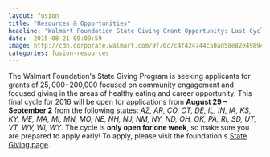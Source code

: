 ```yaml
---
layout: fusion
title: "Resources & Opportunities"
headline: "Walmart Foundation State Giving Grant Opportunity: Last Cycle of the Year!"
date:  2015-08-21 09:09:59
image: http://cdn.corporate.walmart.com/9f/0c/c4f424744c50ad58e82e4989489e/walmart-foundation.png
categories: fusion-resources
---
```

The Walmart Foundation's State Giving Program is seeking applicants for grants of $25,000-$200,000 focused on community engagement and focused giving in the areas of healthy eating and career opportunity. This final cycle  for 2016 will be open for applications from <b>August 29 – September 2</b> from the following states: <i>AZ, AR, CO, CT, DE, IL, IN, IA, KS, KY, ME, MA, MI, MN, MO, NE, NH, NJ, NM, NY, ND, OH, OK, PA, RI, SD, UT, VT, WV, WI, WY</i>. The cycle is <b>only open for one week</b>, so make sure you are prepared to apply early! To apply, please visit the foundation's <a href="http://corporate.walmart.com/_foundation_/apply-for-grants/state-giving-program">State Giving page</a>. 